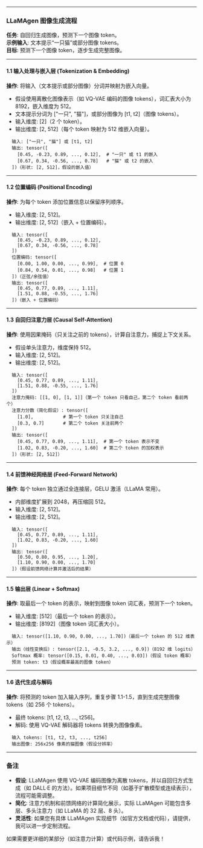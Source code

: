 
---

### LLaMAgen 图像生成流程
**任务**: 自回归生成图像，预测下一个图像 token。  
**示例输入**: 文本提示“一只猫”或部分图像 tokens。  
**目标**: 预测下一个图像 token，逐步生成完整图像。

---

#### 1.1 输入处理与嵌入层 (Tokenization & Embedding)
**操作**: 将输入（文本提示或部分图像）分词并映射为嵌入向量。  
- 假设使用离散化图像表示（如 VQ-VAE 编码的图像 tokens），词汇表大小为 8192，嵌入维度为 512。  
- 文本提示分词为 ["一只", "猫"]，或部分图像为 [t1, t2]（图像 tokens）。  
- 输入维度: [2]（2 个 token）。  
- 输出维度: [2, 512]（每个 token 映射为 512 维嵌入向量）。  
```
  输入: ["一只", "猫"] 或 [t1, t2]
  输出: tensor([
    [0.45, -0.23, 0.89, ..., 0.12],  # "一只" 或 t1 的嵌入
    [0.67, 0.34, -0.56, ..., 0.78]   # "猫" 或 t2 的嵌入
  ])（形状: [2, 512]，假设的嵌入值）
```

---

#### 1.2 位置编码 (Positional Encoding)
**操作**: 为每个 token 添加位置信息以保留序列顺序。  
- 输入维度: [2, 512]。  
- 输出维度: [2, 512]（嵌入 + 位置编码）。  
```
  输入: tensor([
    [0.45, -0.23, 0.89, ..., 0.12],
    [0.67, 0.34, -0.56, ..., 0.78]
  ])
  位置编码: tensor([
    [0.00, 1.00, 0.00, ..., 0.99],  # 位置 0
    [0.84, 0.54, 0.01, ..., 0.98]   # 位置 1
  ])（正弦/余弦值）
  输出: tensor([
    [0.45, 0.77, 0.89, ..., 1.11],
    [1.51, 0.88, -0.55, ..., 1.76]
  ])（嵌入 + 位置编码）
```

---

#### 1.3 自回归注意力层 (Causal Self-Attention)
**操作**: 使用因果掩码（只关注之前的 tokens），计算自注意力，捕捉上下文关系。  
- 假设单头注意力，维度保持 512。  
- 输入维度: [2, 512]。  
- 输出维度: [2, 512]。  
```
  输入: tensor([
    [0.45, 0.77, 0.89, ..., 1.11],
    [1.51, 0.88, -0.55, ..., 1.76]
  ])
  注意力掩码: [[1, 0], [1, 1]]（第一个 token 只看自己，第二个 token 看前两个）
  注意力分数（简化假设）: tensor([
    [1.0],           # 第一个 token 只关注自己
    [0.3, 0.7]       # 第二个 token 关注前两个
  ])
  输出: tensor([
    [0.45, 0.77, 0.89, ..., 1.11],  # 第一个 token 表示不变
    [1.02, 0.83, -0.20, ..., 1.60]  # 第二个 token 的加权表示
  ])（形状: [2, 512]）
```

---

#### 1.4 前馈神经网络层 (Feed-Forward Network)
**操作**: 每个 token 独立通过全连接层，GELU 激活（LLaMA 常用）。  
- 内部维度扩展到 2048，再压缩回 512。  
- 输入维度: [2, 512]。  
- 输出维度: [2, 512]。  
```
  输入: tensor([
    [0.45, 0.77, 0.89, ..., 1.11],
    [1.02, 0.83, -0.20, ..., 1.60]
  ])
  输出: tensor([
    [0.50, 0.80, 0.95, ..., 1.20],
    [1.10, 0.90, 0.00, ..., 1.70]
  ])（假设前馈网络计算并激活后的结果）
```

---

#### 1.5 输出层 (Linear + Softmax)
**操作**: 取最后一个 token 的表示，映射到图像 token 词汇表，预测下一个 token。  
- 输入维度: [512]（最后一个 token 的表示）。  
- 输出维度: [8192]（图像 token 词汇表大小）。  
```
  输入: tensor([1.10, 0.90, 0.00, ..., 1.70])（最后一个 token 的 512 维表示）
  输出（线性变换后）: tensor([2.1, -0.5, 3.2, ..., 0.9])（8192 维 logits）
  Softmax 概率: tensor([0.15, 0.01, 0.40, ..., 0.03])（假设 token 概率）
  预测 token: t3（假设概率最高的图像 token）
```

---

#### 1.6 迭代生成与解码
**操作**: 将预测的 token 加入输入序列，重复步骤 1.1-1.5，直到生成完整图像 tokens（如 256 个 tokens）。  
- 最终 tokens: [t1, t2, t3, ..., t256]。  
- 解码: 使用 VQ-VAE 解码器将 tokens 转换为图像像素。  
```
  输入 tokens: [t1, t2, t3, ..., t256]
  输出图像: 256x256 像素的猫图像（假设分辨率）
```

---

### 备注
- **假设**: LLaMAgen 使用 VQ-VAE 编码图像为离散 tokens，并以自回归方式生成（如 DALL·E 的方法）。如果项目细节不同（如基于扩散模型或连续表示），流程可能需调整。
- **简化**: 注意力机制和前馈网络的计算简化展示，实际 LLaMAgen 可能包含多层、多头注意力（如 LLaMA 的 32 层、8 头）。
- **灵活性**: 如果您有具体 LLaMAgen 实现细节（如官方文档或代码），请提供，我可以进一步定制流程。

如果需要更详细的某部分（如注意力计算）或代码示例，请告诉我！